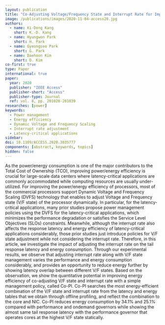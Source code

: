 ```yaml
---
layout: publication
title: "Co-Adjusting Voltage/Frequency State and Interrupt Rate for Improving Energy-Efficiency of Latency-Critical Applications"
image: /publications/images/2020-11-04-access20.jpg
authors:
  - name: Ki-Dong Kang
    short: K.-D. Kang
  - name: Hyungwon Park
    short: H. Park
  - name: Gyeongseo Park
    short: G. Park
  - name: Daehoon Kim
    short: D. Kim
co-first: true
type: Paper
international: true
paper:
  year: 2020
  publisher: "IEEE Access"
  publisher-short: "Access"
  publisher-type: Journal
  ref: vol. 8, pp. 201028-201039
researches: [power]
keywords:
  - Power management
  - Energy efficiency
  - Dynamic Voltage and Frequency Scaling
  - Interrupt rate adjustment
  - Latency-critical applications
sidebar:
doi: 10.1109/ACCESS.2020.3035777
components: [abstract, keywords, topics]
hidden: false
---
```


As the power/energy consumption is one of the major contributors to the Total Cost of Ownership (TCO), improving power/energy efficiency is crucial for large-scale data centers where latency-critical applications are commonly accommodated while computing resources are usually under-utilized. For improving the power/energy efficiency of processors, most of the commercial processors support Dynamic Voltage and Frequency Scaling (DVFS) technology that enables to adjust Voltage and Frequency state (V/F state) of the processor dynamically. In particular, for the latency-critical applications, many prior studies propose power management policies using the DVFS for the latency-critical applications, which minimizes the performance degradation or satisfies the Service Level Objectives (SLOs) constraints. Meanwhile, although the interrupt rate also affects the response latency and energy efficiency of latency-critical applications considerably, those prior studies just introduce policies for V/F state adjustment while not considering the interrupt rate. Therefore, in this article, we investigate the impact of adjusting the interrupt rate on the tail response latency and energy consumption. Through our experimental results, we observe that adjusting interrupt rate along with V/F state management varies the performance and energy consumption considerably, and provides an opportunity to reduce energy further by showing latency overlap between different V/F states. Based on the observation, we show the quantitative potential in improving energy efficiency of co-adjusting V/F state and interrupt rate with a simple management policy, called Co-PI. Co-PI searches the most energy-efficient combination of the V/F state and interrupt rate from the latency and energy tables that we obtain through offline profiling, and reflect the combination to the core and NIC. Co-PI reduces energy consumption by 34.1% and 25.1% compared with performance and ondemand governors while showing the almost same tail response latency with the performance governor that operates cores at the highest V/F state statically.